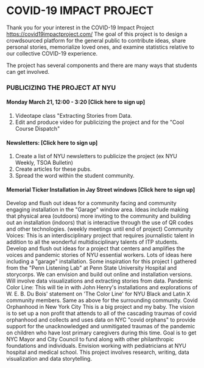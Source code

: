 # COVID-19 IMPACT PROJECT
Thank you for your interest in the COVID-19 Impact Project https://covid19impactproject.com/  The goal of this project is to design a crowdsourced platform for the general public to contribute ideas, share personal stories, memorialize loved ones, and examine statistics relative to our collective COVID-19 experience.  

The project has several components and there are many ways that students can get involved.

### PUBLICIZING THE PROJECT AT NYU
#### **Monday March 21, 12:00 - 3:20**  [Click here to sign up]
1. Videotape class "Extracting Stories from Data.
2. Edit and produce video for publicizing the project and for the "Cool Course Dispatch"

#### **Newsletters:**  [Click here to sign up]

1. Create a list of NYU newsletters to publicize the project (ex NYU Weekly, TSOA Bulletin)
2. Create articles for these pubs.
3. Spread the word within the student community.

#### **Memorial Ticker Installation in Jay Street windows**  [Click here to sign up]


Develop and flush out ideas for a community facing and community engaging installation in the "Garage" window area. 
Ideas include making that physical area (outdoors) more inviting to the community and building out an installation (indoors) that is interactive through the use of QR codes and other technologies. (weekly meetings until end of project)
Community Voices: This is an interdisciplinary project that requires journalistic talent in addition to all the wonderful multidisciplinary talents of ITP students. 
Develop and flush out ideas for a project that centers and amplifies the voices and pandemic stories of NYU essential workers.  Lots of ideas here including a "garage" installation. Some inspiration for this project I gathered from the "Penn Listening Lab" at Penn State University Hospital and storycorps.  We can envision and build out online and installation versions. Will involve data visualizations and extracting stories from data.
Pandemic Color Line: This will tie in with John Henry's installations and explorations of W. E. B. Du Bois' statement on 'The Color Line' for NYU Black and Latin X community members. 
Same as above for the surrounding community.
Covid Orphanhood in New York City
This is a big project and my baby.  The vision is to set up a non profit that attends to all of the cascading traumas of covid orphanhood and collects and uses data on NYC "covid orphans" to provide support for the unacknowledged and unmitigated traumas of the pandemic on children who have lost primary caregivers during this time.  Goal is to get NYC Mayor and City Council to fund along with other philanthropic foundations and individuals. Envision working with pediatricians at NYU hospital and medical school. This project involves research, writing, data visualization and data storytelling.